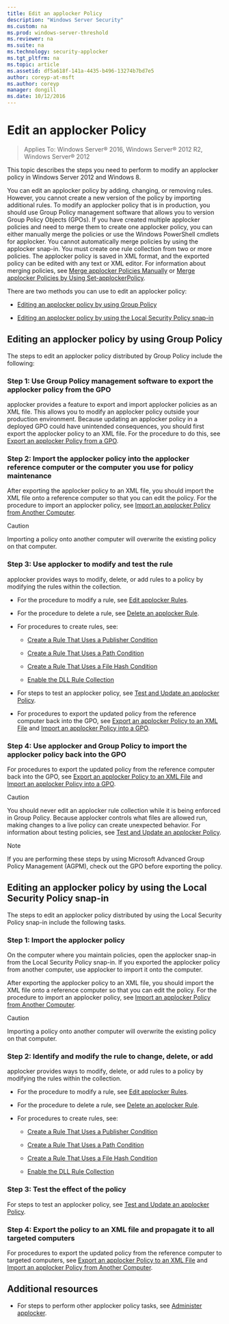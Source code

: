 ```yaml
---
title: Edit an applocker Policy
description: "Windows Server Security"
ms.custom: na
ms.prod: windows-server-threshold
ms.reviewer: na
ms.suite: na
ms.technology: security-applocker
ms.tgt_pltfrm: na
ms.topic: article
ms.assetid: df5a618f-141a-4435-b496-13274b7bd7e5
author: coreyp-at-msft
ms.author: coreyp
manager: dongill
ms.date: 10/12/2016
---
```

# Edit an applocker Policy

>Applies To: Windows Server&reg; 2016, Windows Server&reg; 2012 R2, Windows Server&reg; 2012

This topic describes the steps you need to perform to modify an applocker policy in  Windows Server 2012  and Windows 8.

You can edit an applocker policy by adding, changing, or removing rules. However, you cannot create a new version of the policy by importing additional rules. To modify an applocker policy that is in production, you should use Group Policy management software that allows you to version Group Policy Objects (GPOs). If you have created multiple applocker policies and need to merge them to create one applocker policy, you can either manually merge the policies or use the Windows PowerShell cmdlets for applocker. You cannot automatically merge policies by using the applocker snap-in. You must create one rule collection from two or more policies. The applocker policy is saved in XML format, and the exported policy can be edited with any text or XML editor. For information about merging policies, see [Merge applocker Policies Manually](policies/merge-applocker-policies-manually.md) or [Merge applocker Policies by Using Set-applockerPolicy](policies/merge-applocker-policies-by-using-set-applockerpolicy.md).

There are two methods you can use to edit an applocker policy:

-   [Editing an applocker policy by using Group Policy](#BKMK_EditAppPolinGPO)

-   [Editing an applocker policy by using the Local Security Policy snap-in](#BKMK_EditAppLolNotinGPO)

## <a name="BKMK_EditAppPolinGPO"></a>Editing an applocker policy by using Group Policy
The steps to edit an applocker policy distributed by Group Policy include the following:

### Step 1: Use Group Policy management software to export the applocker policy from the GPO
applocker provides a feature to export and import applocker policies as an XML file. This allows you to modify an applocker policy outside your production environment. Because updating an applocker policy in a deployed GPO could have unintended consequences, you should first export the applocker policy to an XML file. For the procedure to do this, see [Export an applocker Policy from a GPO](policies/export-an-applocker-policy-from-a-gpo.md).

### Step 2: Import the applocker policy into the applocker reference computer or the computer you use for policy maintenance
After exporting the applocker policy to an XML file, you should import the XML file onto a reference computer so that you can edit the policy. For the procedure to import an applocker policy, see [Import an applocker Policy from Another Computer](policies/import-an-applocker-policy-from-another-computer.md).

> [!CAUTION]
> Importing a policy onto another computer will overwrite the existing policy on that computer.

### Step 3: Use applocker to modify and test the rule
applocker provides ways to modify, delete, or add rules to a policy by modifying the rules within the collection.

-   For the procedure to modify a rule, see [Edit applocker Rules](rules/edit-applocker-rules.md).

-   For the procedure to delete a rule, see [Delete an applocker Rule](rules/delete-an-applocker-rule.md).

-   For procedures to create rules, see:

    -   [Create a Rule That Uses a Publisher Condition](rules/create-a-rule-that-uses-a-publisher-condition.md)

    -   [Create a Rule That Uses a Path Condition](rules/create-a-rule-that-uses-a-path-condition.md)

    -   [Create a Rule That Uses a File Hash Condition](rules/create-a-rule-that-uses-a-file-hash-condition.md)

    -   [Enable the DLL Rule Collection](rules/enable-the-dll-rule-collection.md)

-   For steps to test an applocker policy, see [Test and Update an applocker Policy](test-and-update-an-applocker-policy.md).

-   For procedures to export the updated policy from the reference computer back into the GPO, see [Export an applocker Policy to an XML File](policies/export-an-applocker-policy-to-an-xml-file.md) and [Import an applocker Policy into a GPO](policies/import-an-applocker-policy-into-a-gpo.md).

### Step 4: Use applocker and Group Policy to import the applocker policy back into the GPO
For procedures to export the updated policy from the reference computer back into the GPO, see [Export an applocker Policy to an XML File](policies/export-an-applocker-policy-to-an-xml-file.md) and [Import an applocker Policy into a GPO](policies/import-an-applocker-policy-into-a-gpo.md).

> [!CAUTION]
> You should never edit an applocker rule collection while it is being enforced in Group Policy. Because applocker controls what files are allowed run, making changes to a live policy can create unexpected behavior. For information about testing policies, see [Test and Update an applocker Policy](test-and-update-an-applocker-policy.md).

> [!NOTE]
> If you are performing these steps by using Microsoft Advanced Group Policy Management (AGPM), check out the GPO before exporting the policy.

## <a name="BKMK_EditAppLolNotinGPO"></a>Editing an applocker policy by using the Local Security Policy snap-in
The steps to edit an applocker policy distributed by using the Local Security Policy snap-in include the following tasks.

### Step 1: Import the applocker policy
On the computer where you maintain policies, open the applocker snap-in from the Local Security Policy snap-in. If you exported the applocker policy from another computer, use applocker to import it onto the computer.

After exporting the applocker policy to an XML file, you should import the XML file onto a reference computer so that you can edit the policy. For the procedure to import an applocker policy, see [Import an applocker Policy from Another Computer](policies/import-an-applocker-policy-from-another-computer.md).

> [!CAUTION]
> Importing a policy onto another computer will overwrite the existing policy on that computer.

### Step 2: Identify and modify the rule to change, delete, or add
applocker provides ways to modify, delete, or add rules to a policy by modifying the rules within the collection.

-   For the procedure to modify a rule, see [Edit applocker Rules](rules/edit-applocker-rules.md).

-   For the procedure to delete a rule, see [Delete an applocker Rule](rules/delete-an-applocker-rule.md).

-   For procedures to create rules, see:

    -   [Create a Rule That Uses a Publisher Condition](rules/create-a-rule-that-uses-a-publisher-condition.md)

    -   [Create a Rule That Uses a Path Condition](rules/create-a-rule-that-uses-a-path-condition.md)

    -   [Create a Rule That Uses a File Hash Condition](rules/create-a-rule-that-uses-a-file-hash-condition.md)

    -   [Enable the DLL Rule Collection](rules/enable-the-dll-rule-collection.md)

### Step 3: Test the effect of the policy
For steps to test an applocker policy, see [Test and Update an applocker Policy](test-and-update-an-applocker-policy.md).

### Step 4: Export the policy to an XML file and propagate it to all targeted computers
For procedures to export the updated policy from the reference computer to targeted computers, see [Export an applocker Policy to an XML File](policies/export-an-applocker-policy-to-an-xml-file.md) and [Import an applocker Policy from Another Computer](policies/import-an-applocker-policy-from-another-computer.md).

## Additional resources

-   For steps to perform other applocker policy tasks, see [Administer applocker](administer-applocker.md).



